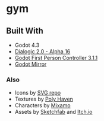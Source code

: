 # gym
 
## Built With
- Godot 4.3
- [Dialogic 2.0 - Alpha 16](https://github.com/dialogic-godot/dialogic)
- [Godot First Person Controller 3.1.1](https://github.com/rbarongr/GodotFirstPersonController)
- [Godot Mirror](https://github.com/Norodix/GodotMirror)
### Also
 - Icons by [SVG repo](https://www.svgrepo.com/)
 - Textures by [Poly Haven](https://polyhaven.com/textures)
 - Characters by [Mixamo](https://www.mixamo.com)
 - Assets by [Sketchfab](https://sketchfab.com) and [Itch.io](https://itch.io/)
